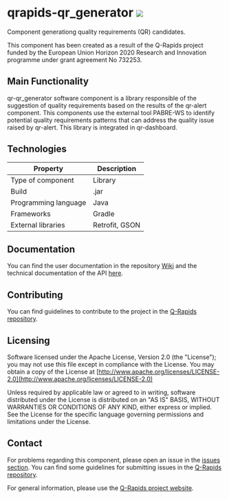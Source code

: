# qrapids-qr_generator ![](https://img.shields.io/badge/License-Apache2.0-blue.svg)
Component generationg quality requirements (QR) candidates.

This component has been created as a result of the Q-Rapids project funded by the European Union Horizon 2020 Research and Innovation programme under grant agreement No 732253.

## Main Functionality
qr-qr_generator software component is a library responsible of the suggestion of quality requirements based on the results of the qr-alert component. This components use the external tool PABRE-WS to identify potential quality requirements patterns that can address the quality issue raised by qr-alert. This library is integrated in qr-dashboard.

## Technologies
|Property|Description|
| -------------------- | ---------------|
| Type of component    | Library        |
| Build                | .jar           |
| Programming language | Java           |
| Frameworks           | Gradle         |
| External libraries   | Retrofit, GSON |

## Documentation
You can find the user documentation in the repository [Wiki](https://github.com/q-rapids/qrapids-qr_generation/wiki) and the technical documentation of the API [here](https://q-rapids.github.io/qrapids-qr_generation).

## Contributing
You can find guidelines to contribute to the project in the [Q-Rapids repository](https://github.com/q-rapids/q-rapids/blob/master/CONTRIBUTING.md).

## Licensing
Software licensed under the Apache License, Version 2.0 (the "License"); you may not use this file except in compliance with the License. You may obtain a copy of the License at [http://www.apache.org/licenses/LICENSE-2.0](http://www.apache.org/licenses/LICENSE-2.0)
 
Unless required by applicable law or agreed to in writing, software distributed under the License is distributed on an "AS IS" BASIS,
WITHOUT WARRANTIES OR CONDITIONS OF ANY KIND, either express or implied. See the License for the specific language governing permissions and limitations under the License.

## Contact
For problems regarding this component, please open an issue in the [issues section](https://github.com/q-rapids/qrapids-qr_generation/issues). You can find some guidelines for submitting issues in the [Q-Rapids repository](https://github.com/q-rapids/q-rapids/blob/master/CONTRIBUTING.md).

For general information, please use the [Q-Rapids project website](http://www.q-rapids.eu/contact).
